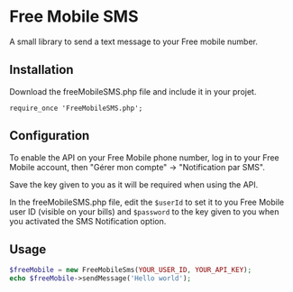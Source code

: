 # Free Mobile SMS
A small library to send a text message to your Free mobile number.


## Installation
Download the freeMobileSMS.php file and include it in your projet.

`require_once 'FreeMobileSMS.php';`

## Configuration
To enable the API on your Free Mobile phone number, log in to your Free Mobile account, then "Gérer mon compte" -> "Notification par SMS".

Save the key given to you as it will be required when using the API.

In the freeMobileSMS.php file, edit the `$userId` to set it to you Free Mobile user ID (visible on your bills) and `$password` to the key given to you when you activated the SMS Notification option.

## Usage
```php
$freeMobile = new FreeMobileSms(YOUR_USER_ID, YOUR_API_KEY);
echo $freeMobile->sendMessage('Hello world');
```
